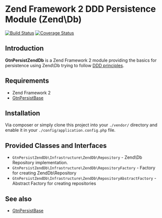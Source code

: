   Zend Framework 2 DDD Persistence Module (Zend\Db)
===================================================
[![Build Status](https://secure.travis-ci.org/goten4/GtnPersistZendDb.png?branch=master)](http://travis-ci.org/goten4/GtnPersistZendDb)
[![Coverage Status](https://coveralls.io/repos/goten4/GtnPersistZendDb/badge.png?branch=master)](https://coveralls.io/r/goten4/GtnPersistZendDb)

## Introduction

**GtnPersistZendDb** is a Zend Framework 2 module providing the basics for persistence using Zend\Db
trying to follow [DDD principles](http://domaindrivendesign.org/books/#DDD).

## Requirements

* Zend Framework 2
* [GtnPersistBase](https://github.com/goten4/GtnPersistBase)

## Installation

Via composer or simply clone this project into your `./vendor/` directory and enable it in your
`./config/application.config.php` file.

Provided Classes and Interfaces
-------------------------------

* `GtnPersistZendDb\Infrastructure\ZendDb\Repository` - Zend\Db Repository implementation.
* `GtnPersistZendDb\Infrastructure\ZendDb\RepositoryFactory` - Factory for creating ZendDb\Repository
* `GtnPersistZendDb\Infrastructure\ZendDb\RepositoryAbstractFactory` - Abstract Factory for creating repositories

## See also

* [GtnPersistBase](https://github.com/goten4/GtnPersistBase)
